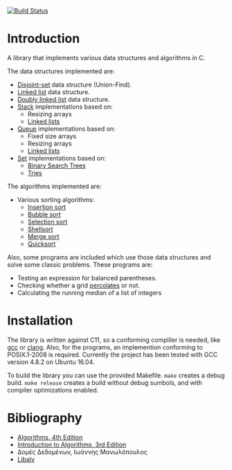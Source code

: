 [![Build Status](https://travis-ci.org/mavroprovato/algorithms.svg?branch=master)](https://travis-ci.org/mavroprovato/algorithms)

Introduction
============

A library that implements various data structures and algorithms in C.

The data structures implemented are:

* [Disjoint-set](https://en.wikipedia.org/wiki/Disjoint-set_data_structure) data structure (Union-Find).
* [Linked list](https://en.wikipedia.org/wiki/Linked_list) data structure.
* [Doubly linked list](https://en.wikipedia.org/wiki/Doubly_linked_list) data structure.
* [Stack](https://en.wikipedia.org/wiki/Stack_\(abstract_data_type\)) implementations based on:
    * Resizing arrays
    * [Linked lists](https://en.wikipedia.org/wiki/Linked_list)
* [Queue](https://en.wikipedia.org/wiki/Queue_\(abstract_data_type\)) implementations based on:
    * Fixed size arrays
    * Resizing arrays
    * [Linked lists](https://en.wikipedia.org/wiki/Linked_list)
* [Set](https://en.wikipedia.org/wiki/Set_\(abstract_data_type\)) implementations based on:
    * [Binary Search Trees](https://en.wikipedia.org/wiki/Binary_search_tree)
    * [Tries](https://en.wikipedia.org/wiki/Trie)


The algorithms implemented are:

* Various sorting algorithms:
    * [Insertion sort](https://en.wikipedia.org/wiki/Insertion_sort)
    * [Bubble sort](https://en.wikipedia.org/wiki/Bubble_sort)
    * [Selection sort](https://en.wikipedia.org/wiki/Selection_sort)
    * [Shellsort](https://en.wikipedia.org/wiki/Shellsort)
    * [Merge sort](https://en.wikipedia.org/wiki/Merge_sort)
    * [Quicksort](https://en.wikipedia.org/wiki/Quicksort)

Also, some programs are included which use those data structures and solve some classic problems. These programs are:

* Testing an expression for balanced parentheses.
* Checking whether a grid [percolates](https://en.wikipedia.org/wiki/Percolation_theory) or not.
* Calculating the running median of a list of integers

Installation
============

The library is written against C11, so a conforming compliler is needed, like [gcc](https://gcc.gnu.org/) or [clang](https://clang.llvm.org/). Also, for the programs, an implemention conforming to POSIX.1-2008 is required. Currently the project has been tested with GCC version 4.8.2 on Ubuntu 16.04.

To build the library you can use the provided Makefile. `make` creates a debug build. `make release` creates a build without debug sumbols, and with compiler optimizations enabled.


Bibliography
============
* [Algorithms, 4th Edition](http://algs4.cs.princeton.edu/home/)
* [Introduction to Algorithms, 3rd Edition](https://mitpress.mit.edu/books/introduction-algorithms)
* Δομές Δεδομένων, Ιωάννης Μανωλόπουλος
* [Libalv](http://adtinfo.org/libavl.html/)
